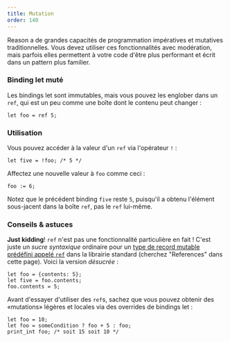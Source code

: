 ```yaml
---
title: Mutation
order: 140
---
```


Reason a de grandes capacités de programmation impératives et mutatives traditionnelles. Vous devez utiliser ces fonctionnalités avec modération, mais parfois elles permettent à votre code d'être plus performant et écrit dans un pattern plus familier.

### Binding let muté

Les bindings let sont immutables, mais vous pouvez les englober dans un `ref`, qui est un peu comme une boîte dont le contenu peut changer :

```reason
let foo = ref 5;
```

### Utilisation

Vous pouvez accéder à la valeur d'un `ref` via l'opérateur `!` :

```
let five = !foo; /* 5 */
```

Affectez une nouvelle valeur à `foo` comme ceci :

```
foo := 6;
```

Notez que le précédent binding `five` reste `5`, puisqu'il a obtenu l'élément sous-jacent dans la boîte `ref`, pas le  `ref` lui-même.

### Conseils & astuces

**Just kidding**! `ref` n'est pas une fonctionnalité particulière en fait ! C'est juste un *sucre syntaxique* ordinaire pour un [type de record mutable prédéfini appelé `ref`](/api/Pervasives.html#TYPEref) dans la librairie standard (cherchez "References" dans cette page). Voici la version *désucrée* :

```reason
let foo = {contents: 5};
let five = foo.contents;
foo.contents = 5;
```

Avant d'essayer d'utiliser des `ref`s, sachez que vous pouvez obtenir des «mutations» légères et locales via des overrides de bindings let :

```reason
let foo = 10;
let foo = someCondition ? foo + 5 : foo;
print_int foo; /* soit 15 soit 10 */
```
